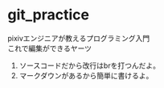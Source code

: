 # git_practice
pixivエンジニアが教えるプログラミング入門<br>
これで編集ができるヤーツ
1. ソースコードだから改行はbrを打つんだよ。
2. マークダウンがあるから簡単に書けるよ。
